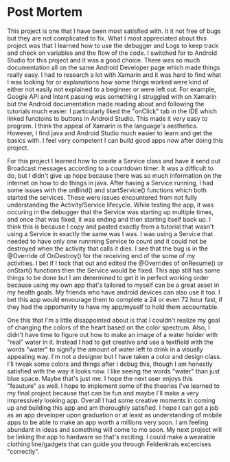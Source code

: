 # Post Mortem

This project is one that I have been most satisfied with. It it not free of bugs but they are not complicated to fix. What I most appreciated about this project was that I learned how to use the debugger and Logs to keep track and check on variables and the flow of the code. I switched for to Android Studio for this project and it was a good choice. There was so much documentation all on the same Android Developer page which made things really easy. I had to research a lot with Xamarin and it was hard to find what I was looking for or explanations how some things worked were kind of either not easily not explained to a beginner or  were left out. For example, Google API and Intent passing was something I struggled with on Xamarin but the Android documentation made reading about and following the tutorials much easier. I particularly liked the "onClick" tab in the IDE which linked functoins to buttons in Android Studio. This made it very easy to program. I think the appeal of Xamarin is the language's aesthetics. However, I find java and Android Studio much easier to learn and get the basics with. I feel very competent I can build good apps now after doing this project.

For this project I learned how to create a Service class and have it send out Broadcast messages according to a countdown timer. It was a difficult to do, but I didn't give up hope because there was so much information on the internet on how to do things in java. After having a Service running, I had some issues with the onBind() and startService() functions which both started the services. These were issues encountered from not fully understanding the Activity/Service lifecycle. While testing the app, it was occuring in the debugger that the Service was starting up multiple times, and once that was fixed, it was ending and then starting itself back up. I think this is because I copy and pasted exactly from a tutorial that wasn't using a Service in exactly the same was I was. I was using a Service that needed to have only one runnning Service to count and it could not be destroyed when the activity that calls it dies. I see that the bug is in the @Override of OnDestroy() for the receiving end of the some of my activities. I bet if I took that out and edited the @Overrides of onResume() or onStart() functions then the Service would be fixed. This app still has some things to be done but I am determined to get it in perfect working order because using my own app that's tailored to myself can be a great asset in my health goals. My friends who have android devices can also use it too. I bet this app would envourage them to complete a 24 or even 72 hour fast, if they had the opportunity to have my app/myself to hold them accountable.

One this that I'm a little disappointed about is that I couldn't realize my goal of changing the colors of the heart based on the color spectrum. Also, I didn't have time to figure out how to make an image of a water holder with "real" water in it. Instead I had to get creative and use a textfield with the words "water" to signify the amount of water left to drink in a visually appealing way. I'm not a designer but I have taken a color and design class. I'll tweak some colors and things after i debug this, though I am honestly satisfied with the way it looks now. I like seeing the words "water" than just blue space. Maybe that's just me. I hope the next user enjoys this "feauture" as well. I hope to implement some of the theories I've learned to my final project because that can be fun and maybe I'll make a very impressively looking app. Overall I had some creative moments in coming up and building this app and am thoroughly satisfied. I hope I can get a job as an app developer upon graduation or at least as understanding of mobile apps to be able to make an app worth a millions very soon. I am feeling abundant in ideas and something will come to me soon. My next project will be linking the app to hardware so that's exciting. I could make a wearable clothing line/gadgets that can guide you through Feldenkrais excercises "correctly". 
